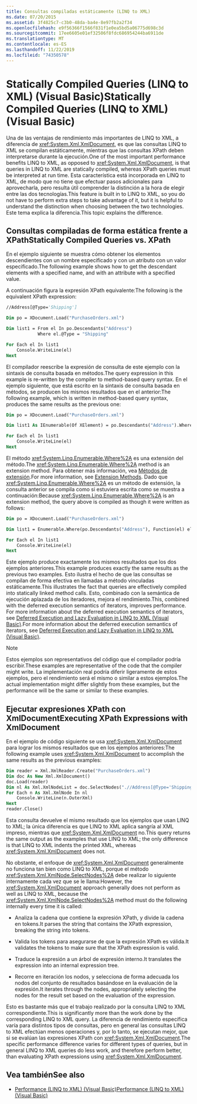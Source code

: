 ```yaml
---
title: Consultas compiladas estáticamente (LINQ to XML)
ms.date: 07/20/2015
ms.assetid: 3f4825c7-c3b0-48da-ba4e-8e97fb2a2f34
ms.openlocfilehash: e9f56366f1566f831f1e0ea5bd5a06775d698c3d
ms.sourcegitcommit: 17ee6605e01ef32506f8fdc686954244ba6911de
ms.translationtype: MT
ms.contentlocale: es-ES
ms.lasthandoff: 11/22/2019
ms.locfileid: "74350578"
---
```

# <a name="statically-compiled-queries-linq-to-xml-visual-basic"></a><span data-ttu-id="ea688-102">Statically Compiled Queries (LINQ to XML) (Visual Basic)</span><span class="sxs-lookup"><span data-stu-id="ea688-102">Statically Compiled Queries (LINQ to XML) (Visual Basic)</span></span>

<span data-ttu-id="ea688-103">Una de las ventajas de rendimiento más importantes de LINQ to XML, a diferencia de <xref:System.Xml.XmlDocument>, es que las consultas LINQ to XML se compilan estáticamente, mientras que las consultas XPath deben interpretarse durante la ejecución.</span><span class="sxs-lookup"><span data-stu-id="ea688-103">One of the most important performance benefits LINQ to XML, as opposed to <xref:System.Xml.XmlDocument>, is that queries in LINQ to XML are statically compiled, whereas XPath queries must be interpreted at run time.</span></span> <span data-ttu-id="ea688-104">Esta característica está incorporada en LINQ to XML, de modo que no tiene que efectuar pasos adicionales para aprovecharla, pero resulta útil comprender la distinción a la hora de elegir entre las dos tecnologías.</span><span class="sxs-lookup"><span data-stu-id="ea688-104">This feature is built in to LINQ to XML, so you do not have to perform extra steps to take advantage of it, but it is helpful to understand the distinction when choosing between the two technologies.</span></span> <span data-ttu-id="ea688-105">Este tema explica la diferencia.</span><span class="sxs-lookup"><span data-stu-id="ea688-105">This topic explains the difference.</span></span>

## <a name="statically-compiled-queries-vs-xpath"></a><span data-ttu-id="ea688-106">Consultas compiladas de forma estática frente a XPath</span><span class="sxs-lookup"><span data-stu-id="ea688-106">Statically Compiled Queries vs. XPath</span></span>

<span data-ttu-id="ea688-107">En el ejemplo siguiente se muestra cómo obtener los elementos descendientes con un nombre especificado y con un atributo con un valor especificado.</span><span class="sxs-lookup"><span data-stu-id="ea688-107">The following example shows how to get the descendant elements with a specified name, and with an attribute with a specified value.</span></span>

<span data-ttu-id="ea688-108">A continuación figura la expresión XPath equivalente:</span><span class="sxs-lookup"><span data-stu-id="ea688-108">The following is the equivalent XPath expression:</span></span>

```vb
//Address[@Type='Shipping']
```

```vb
Dim po = XDocument.Load("PurchaseOrders.xml")

Dim list1 = From el In po.Descendants("Address")
            Where el.@Type = "Shipping"

For Each el In list1
    Console.WriteLine(el)
Next
```

<span data-ttu-id="ea688-109">El compilador reescribe la expresión de consulta de este ejemplo con la sintaxis de consulta basada en métodos.</span><span class="sxs-lookup"><span data-stu-id="ea688-109">The query expression in this example is re-written by the compiler to method-based query syntax.</span></span> <span data-ttu-id="ea688-110">En el ejemplo siguiente, que está escrito en la sintaxis de consulta basada en métodos, se producen los mismos resultados que en el anterior:</span><span class="sxs-lookup"><span data-stu-id="ea688-110">The following example, which is written in method-based query syntax, produces the same results as the previous one:</span></span>

```vb
Dim po = XDocument.Load("PurchaseOrders.xml")

Dim list1 As IEnumerable(Of XElement) = po.Descendants("Address").Where(Function(el) el.@Type = "Shipping")

For Each el In list1
    Console.WriteLine(el)
Next
```

<span data-ttu-id="ea688-111">El método <xref:System.Linq.Enumerable.Where%2A> es una extensión del método.</span><span class="sxs-lookup"><span data-stu-id="ea688-111">The <xref:System.Linq.Enumerable.Where%2A> method is an extension method.</span></span> <span data-ttu-id="ea688-112">Para obtener más información, vea [Métodos de extensión](../../../../csharp/programming-guide/classes-and-structs/extension-methods.md).</span><span class="sxs-lookup"><span data-stu-id="ea688-112">For more information, see [Extension Methods](../../../../csharp/programming-guide/classes-and-structs/extension-methods.md).</span></span> <span data-ttu-id="ea688-113">Dado que <xref:System.Linq.Enumerable.Where%2A> es un método de extensión, la consulta anterior se compila como si estuviera escrita como se muestra a continuación:</span><span class="sxs-lookup"><span data-stu-id="ea688-113">Because <xref:System.Linq.Enumerable.Where%2A> is an extension method, the query above is compiled as though it were written as follows:</span></span>

```vb
Dim po = XDocument.Load("PurchaseOrders.xml")

Dim list1 = Enumerable.Where(po.Descendants("Address"), Function(el) el.@Type = "Shipping")

For Each el In list1
    Console.WriteLine(el)
Next
```

<span data-ttu-id="ea688-114">Este ejemplo produce exactamente los mismos resultados que los dos ejemplos anteriores.</span><span class="sxs-lookup"><span data-stu-id="ea688-114">This example produces exactly the same results as the previous two examples.</span></span> <span data-ttu-id="ea688-115">Esto ilustra el hecho de que las consultas se compilan de forma efectiva en llamadas a método vinculadas estáticamente.</span><span class="sxs-lookup"><span data-stu-id="ea688-115">This illustrates the fact that queries are effectively compiled into statically linked method calls.</span></span> <span data-ttu-id="ea688-116">Esto, combinado con la semántica de ejecución aplazada de los iteradores, mejora el rendimiento.</span><span class="sxs-lookup"><span data-stu-id="ea688-116">This, combined with the deferred execution semantics of iterators, improves performance.</span></span> <span data-ttu-id="ea688-117">For more information about the deferred execution semantics of iterators, see [Deferred Execution and Lazy Evaluation in LINQ to XML (Visual Basic)](../../../../visual-basic/programming-guide/concepts/linq/deferred-execution-and-lazy-evaluation-in-linq-to-xml.md).</span><span class="sxs-lookup"><span data-stu-id="ea688-117">For more information about the deferred execution semantics of iterators, see [Deferred Execution and Lazy Evaluation in LINQ to XML (Visual Basic)](../../../../visual-basic/programming-guide/concepts/linq/deferred-execution-and-lazy-evaluation-in-linq-to-xml.md).</span></span>

> [!NOTE]
> <span data-ttu-id="ea688-118">Estos ejemplos son representativos del código que el compilador podría escribir.</span><span class="sxs-lookup"><span data-stu-id="ea688-118">These examples are representative of the code that the compiler might write.</span></span> <span data-ttu-id="ea688-119">La implementación real podría diferir ligeramente de estos ejemplos, pero el rendimiento será el mismo o similar a estos ejemplos.</span><span class="sxs-lookup"><span data-stu-id="ea688-119">The actual implementation might differ slightly from these examples, but the performance will be the same or similar to these examples.</span></span>

## <a name="executing-xpath-expressions-with-xmldocument"></a><span data-ttu-id="ea688-120">Ejecutar expresiones XPath con XmlDocument</span><span class="sxs-lookup"><span data-stu-id="ea688-120">Executing XPath Expressions with XmlDocument</span></span>

<span data-ttu-id="ea688-121">En el ejemplo de código siguiente se usa <xref:System.Xml.XmlDocument> para lograr los mismos resultados que en los ejemplos anteriores:</span><span class="sxs-lookup"><span data-stu-id="ea688-121">The following example uses <xref:System.Xml.XmlDocument> to accomplish the same results as the previous examples:</span></span>

```vb
Dim reader = Xml.XmlReader.Create("PurchaseOrders.xml")
Dim doc As New Xml.XmlDocument()
doc.Load(reader)
Dim nl As Xml.XmlNodeList = doc.SelectNodes(".//Address[@Type='Shipping']")
For Each n As Xml.XmlNode In nl
    Console.WriteLine(n.OuterXml)
Next
reader.Close()
```

<span data-ttu-id="ea688-122">Esta consulta devuelve el mismo resultado que los ejemplos que usan LINQ to XML; la única diferencia es que LINQ to XML aplica sangría al XML impreso, mientras que <xref:System.Xml.XmlDocument> no.</span><span class="sxs-lookup"><span data-stu-id="ea688-122">This query returns the same output as the examples that use LINQ to XML; the only difference is that LINQ to XML indents the printed XML, whereas <xref:System.Xml.XmlDocument> does not.</span></span>

<span data-ttu-id="ea688-123">No obstante, el enfoque de <xref:System.Xml.XmlDocument> generalmente no funciona tan bien como LINQ to XML, porque el método <xref:System.Xml.XmlNode.SelectNodes%2A> debe realizar lo siguiente internamente cada vez que se le llama:</span><span class="sxs-lookup"><span data-stu-id="ea688-123">However, the <xref:System.Xml.XmlDocument> approach generally does not perform as well as LINQ to XML, because the <xref:System.Xml.XmlNode.SelectNodes%2A> method must do the following internally every time it is called:</span></span>

- <span data-ttu-id="ea688-124">Analiza la cadena que contiene la expresión XPath, y divide la cadena en tokens.</span><span class="sxs-lookup"><span data-stu-id="ea688-124">It parses the string that contains the XPath expression, breaking the string into tokens.</span></span>

- <span data-ttu-id="ea688-125">Valida los tokens para asegurarse de que la expresión XPath es válida.</span><span class="sxs-lookup"><span data-stu-id="ea688-125">It validates the tokens to make sure that the XPath expression is valid.</span></span>

- <span data-ttu-id="ea688-126">Traduce la expresión a un árbol de expresión interno.</span><span class="sxs-lookup"><span data-stu-id="ea688-126">It translates the expression into an internal expression tree.</span></span>

- <span data-ttu-id="ea688-127">Recorre en iteración los nodos, y selecciona de forma adecuada los nodos del conjunto de resultados basándose en la evaluación de la expresión.</span><span class="sxs-lookup"><span data-stu-id="ea688-127">It iterates through the nodes, appropriately selecting the nodes for the result set based on the evaluation of the expression.</span></span>

<span data-ttu-id="ea688-128">Esto es bastante más que el trabajo realizado por la consulta LINQ to XML correspondiente.</span><span class="sxs-lookup"><span data-stu-id="ea688-128">This is significantly more than the work done by the corresponding LINQ to XML query.</span></span> <span data-ttu-id="ea688-129">La diferencia de rendimiento específica varía para distintos tipos de consultas, pero en general las consultas LINQ to XML efectúan menos operaciones y, por lo tanto, se ejecutan mejor, que si se evalúan las expresiones XPath con <xref:System.Xml.XmlDocument>.</span><span class="sxs-lookup"><span data-stu-id="ea688-129">The specific performance difference varies for different types of queries, but in general LINQ to XML queries do less work, and therefore perform better, than evaluating XPath expressions using <xref:System.Xml.XmlDocument>.</span></span>

## <a name="see-also"></a><span data-ttu-id="ea688-130">Vea también</span><span class="sxs-lookup"><span data-stu-id="ea688-130">See also</span></span>

- [<span data-ttu-id="ea688-131">Performance (LINQ to XML) (Visual Basic)</span><span class="sxs-lookup"><span data-stu-id="ea688-131">Performance (LINQ to XML) (Visual Basic)</span></span>](../../../../visual-basic/programming-guide/concepts/linq/performance-linq-to-xml.md)
